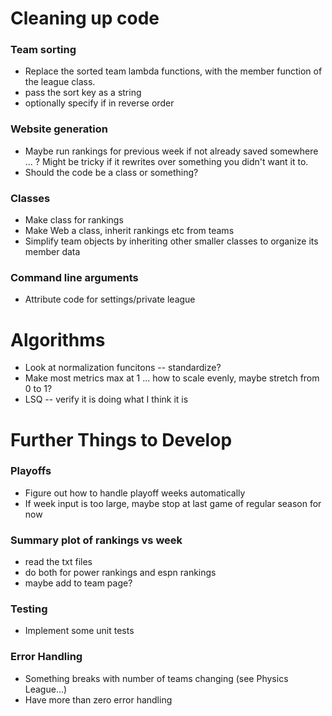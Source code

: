 # Cleaning up code
### Team sorting
- Replace the sorted team lambda functions, with the member function of the league class.
- pass the sort key as a string
- optionally specify if in reverse order

### Website generation
- Maybe run rankings for previous week if not already saved somewhere ... ? Might be tricky if it rewrites over something you didn't want it to.
- Should the code be a class or something?

### Classes
- Make class for rankings
- Make Web a class, inherit rankings etc from teams
- Simplify team objects by inheriting other smaller classes to organize its member data

### Command line arguments
- Attribute code for settings/private league

# Algorithms
- Look at normalization funcitons -- standardize?
- Make most metrics max at 1 ... how to scale evenly, maybe stretch from 0 to 1?
- LSQ -- verify it is doing what I think it is


# Further Things to Develop

### Playoffs
- Figure out how to handle playoff weeks automatically
- If week input is too large, maybe stop at last game of regular season for now

### Summary plot of rankings vs week
- read the txt files
- do both for power rankings and espn rankings
- maybe add to team page?

### Testing
- Implement some unit tests

### Error Handling
- Something breaks with number of teams changing (see Physics League...)
- Have more than zero error handling

